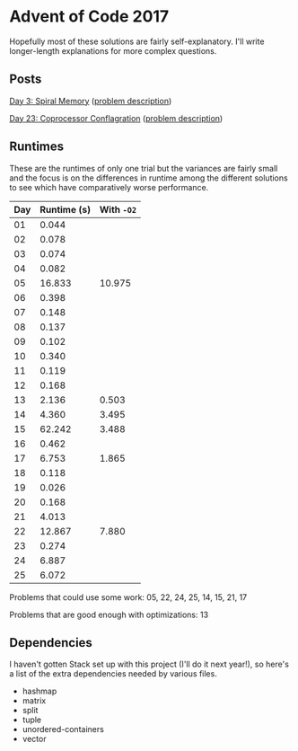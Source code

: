 # Advent of Code 2017
Hopefully most of these solutions are fairly self-explanatory. I'll write longer-length explanations for more complex questions.

## Posts
[Day 3: Spiral Memory](https://medium.com/@nonphatic/advent-of-code-day-3-30db5599e914) ([problem description](http://adventofcode.com/2017/day/3))

[Day 23: Coprocessor Conflagration](https://medium.com/@nonphatic/advent-of-code-2017-day-23-a29ee2d4bab8) ([problem description](http://adventofcode.com/2017/day/23))

## Runtimes
These are the runtimes of only one trial but the variances are fairly small and the focus is on the differences in runtime among the different solutions to see which have comparatively worse performance.

| Day | Runtime (s) | With `-O2` |
|-----|-------------|------------|
| 01  |  0.044      |
| 02  |  0.078      |
| 03  |  0.074      |
| 04  |  0.082      |
| 05  | 16.833      | 10.975
| 06  |  0.398      |
| 07  |  0.148      |
| 08  |  0.137      |
| 09  |  0.102      |
| 10  |  0.340      |
| 11  |  0.119      |
| 12  |  0.168      |
| 13  |  2.136      |  0.503
| 14  |  4.360      |  3.495
| 15  | 62.242      |  3.488
| 16  |  0.462      |
| 17  |  6.753      |  1.865
| 18  |  0.118      |
| 19  |  0.026      |
| 20  |  0.168      |
| 21  |  4.013      |
| 22  | 12.867      |  7.880
| 23  |  0.274      |
| 24  |  6.887      |
| 25  |  6.072      |

Problems that could use some work: 05, 22, 24, 25, 14, 15, 21, 17

Problems that are good enough with optimizations: 13

## Dependencies

I haven't gotten Stack set up with this project (I'll do it next year!), so here's a list of the extra dependencies needed by various files.

* hashmap
* matrix
* split
* tuple
* unordered-containers
* vector
